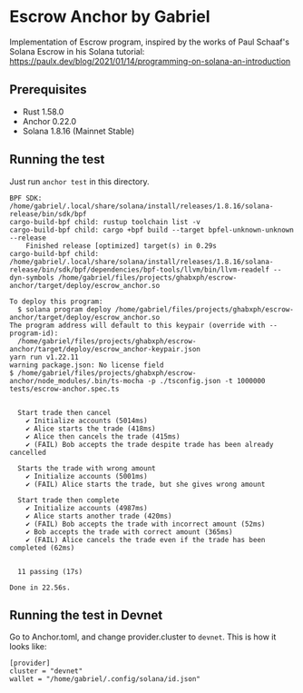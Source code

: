 # Escrow Anchor by Gabriel

Implementation of Escrow program, inspired by the works of Paul Schaaf's Solana Escrow in his Solana
tutorial: https://paulx.dev/blog/2021/01/14/programming-on-solana-an-introduction

## Prerequisites

* Rust 1.58.0
* Anchor 0.22.0
* Solana 1.8.16 (Mainnet Stable)

## Running the test

Just run `anchor test` in this directory.

```
BPF SDK: /home/gabriel/.local/share/solana/install/releases/1.8.16/solana-release/bin/sdk/bpf
cargo-build-bpf child: rustup toolchain list -v
cargo-build-bpf child: cargo +bpf build --target bpfel-unknown-unknown --release
    Finished release [optimized] target(s) in 0.29s
cargo-build-bpf child: /home/gabriel/.local/share/solana/install/releases/1.8.16/solana-release/bin/sdk/bpf/dependencies/bpf-tools/llvm/bin/llvm-readelf --dyn-symbols /home/gabriel/files/projects/ghabxph/escrow-anchor/target/deploy/escrow_anchor.so

To deploy this program:
  $ solana program deploy /home/gabriel/files/projects/ghabxph/escrow-anchor/target/deploy/escrow_anchor.so
The program address will default to this keypair (override with --program-id):
  /home/gabriel/files/projects/ghabxph/escrow-anchor/target/deploy/escrow_anchor-keypair.json
yarn run v1.22.11
warning package.json: No license field
$ /home/gabriel/files/projects/ghabxph/escrow-anchor/node_modules/.bin/ts-mocha -p ./tsconfig.json -t 1000000 tests/escrow-anchor.spec.ts


  Start trade then cancel
    ✔ Initialize accounts (5014ms)
    ✔ Alice starts the trade (418ms)
    ✔ Alice then cancels the trade (415ms)
    ✔ (FAIL) Bob accepts the trade despite trade has been already cancelled

  Starts the trade with wrong amount
    ✔ Initialize accounts (5001ms)
    ✔ (FAIL) Alice starts the trade, but she gives wrong amount

  Start trade then complete
    ✔ Initialize accounts (4987ms)
    ✔ Alice starts another trade (420ms)
    ✔ (FAIL) Bob accepts the trade with incorrect amount (52ms)
    ✔ Bob accepts the trade with correct amount (365ms)
    ✔ (FAIL) Alice cancels the trade even if the trade has been completed (62ms)


  11 passing (17s)

Done in 22.56s.
```

## Running the test in Devnet

Go to Anchor.toml, and change provider.cluster to `devnet`. This is how it looks like:

```
[provider]
cluster = "devnet"
wallet = "/home/gabriel/.config/solana/id.json"
```